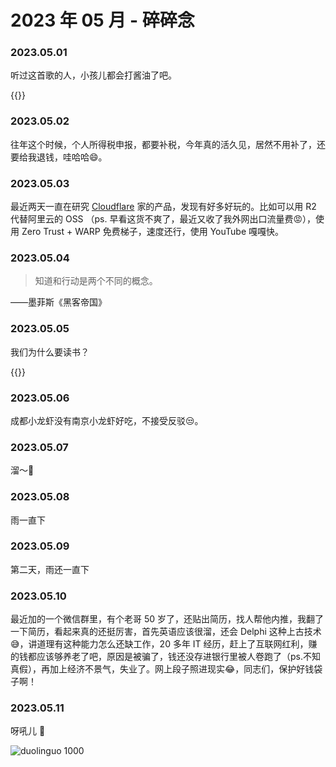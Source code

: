 # 2023 年 05 月 - 碎碎念


### 2023.05.01
听过这首歌的人，小孩儿都会打酱油了吧。

{{<youtube M2MofcPjonU>}}

### 2023.05.02
往年这个时候，个人所得税申报，都要补税，今年真的活久见，居然不用补了，还要给我退钱，哇哈哈😄。

### 2023.05.03
最近两天一直在研究 [Cloudflare](https://www.cloudflare.com/) 家的产品，发现有好多好玩的。比如可以用 R2 代替阿里云的 OSS （ps. 早看这货不爽了，最近又收了我外网出口流量费😡），使用 Zero Trust + WARP 免费梯子，速度还行，使用 YouTube 嘎嘎快。

### 2023.05.04

> 知道和行动是两个不同的概念。

——墨菲斯《黑客帝国》

### 2023.05.05
我们为什么要读书？

{{<bilibili BV1BK411L7DJ>}}

### 2023.05.06
成都小龙虾没有南京小龙虾好吃，不接受反驳😒。

### 2023.05.07
溜～👀

### 2023.05.08
雨一直下

### 2023.05.09
第二天，雨还一直下

### 2023.05.10
最近加的一个微信群里，有个老哥 50 岁了，还贴出简历，找人帮他内推，我翻了一下简历，看起来真的还挺厉害，首先英语应该很溜，还会 Delphi 这种上古技术😅，讲道理有这种能力怎么还缺工作，20 多年 IT 经历，赶上了互联网红利，赚的钱都应该够养老了吧，原因是被骗了，钱还没存进银行里被人卷跑了（ps.不知真假），再加上经济不景气，失业了。网上段子照进现实😂，同志们，保护好钱袋子啊！

### 2023.05.11
呀吼儿 🚀

![duolinguo 1000](https://miasanmia.oss-cn-beijing.aliyuncs.com/picture/2023/05/11/f8ea7248-08a4-48d6-9b38-df2eb1458808.jpg)

